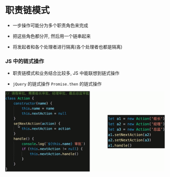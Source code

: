 # 职责链模式

- 一步操作可能分为多个职责角色来完成

- 把这些角色都分开, 然后用一个链串起来

- 将发起者和各个处理者进行隔离(各个处理者也都是隔离)

### JS 中的链式操作

- 职责链模式和业务结合比较多, JS 中能联想到链式操作

- `jQuery` 的链式操作 `Promise.then` 的链式操作

![](./media/Chain.png)